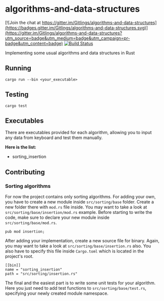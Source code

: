 # algorithms-and-data-structures

[![Join the chat at https://gitter.im/Gitlings/algorithms-and-data-structures](https://badges.gitter.im/Gitlings/algorithms-and-data-structures.svg)](https://gitter.im/Gitlings/algorithms-and-data-structures?utm_source=badge&utm_medium=badge&utm_campaign=pr-badge&utm_content=badge) [![Build Status](https://travis-ci.org/Gitlings/algorithms-and-data-structures.svg?branch=master)](https://travis-ci.org/Gitlings/algorithms-and-data-structures)

Implementing some usual algorithms and data structures in Rust

## Running
```
cargo run --bin <your_executable>
```

## Testing
```
cargo test
```

## Executables
There are executables provided for each algorithm, allowing you to input any data from keyboard and test them manually.

**Here is the list:**

* sorting_insertion

## Contributing
### Sorting algorithms
For now the project contains only sorting algorithms. For adding your own, you have to create a new module inside `src/sorting/base` folder. Create a new folder there with `mod.rs` file inside. You may want to take a look at `src/sorting/base/insertion/mod.rs` example. Before starting to write the code, make sure to declare your new module inside `src/sorting/base/mod.rs`.
```
pub mod insertion;
```

After adding your implementation, create a new source file for binary. Again, you may want to take a look at `src/sorting/base/insertion.rs` also. You also have to specify this file inside `Cargo.toml` which is located in the project's root.
```
[[bin]]
name = "sorting_insertion"
path = "src/sorting/insertion.rs"
```

The final and the easiest part is to write some unit tests for your algorithm. Here you just need to add test functions to `src/sorting/base/test.rs`, specifying your newly created module namespace.
